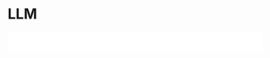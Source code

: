 # LLM

<div class="container">
    <h3 class="example-heading toggle-example">Usage Example</h3>
    <div class="usage-examples hidden">
        <div class="example">
          ```python
          from llama_index.core import Settings

          # global default
          Settings.llm = llm

          # per-component
          # objects that use an LLM accept it as a kwarg
          index.as_query_engine(llm=llm)

          index.as_chat_engine(llm=llm)
          ```
        </div>
    </div>

</div>

<style>
/* CSS styles for side-by-side layout */
.container {
    display: flex-col;
    justify-content: space-between;
    margin-bottom: 20px; /* Adjust spacing between sections */
    position: sticky;
    top: 2.4rem;
    z-index: 1000; /* Ensure it's above other content */
    background-color: white; /* Match your page background */
    padding: 0.2rem;
}

.example-heading {
  margin: 0.2rem !important;
}

.usage-examples {
    width: 100%; /* Adjust the width as needed */
    border: 1px solid var(--md-default-fg-color--light);
    border-radius: 2px;
    padding: 0.2rem;
}

/* Additional styling for the toggle */
.toggle-example {
    cursor: pointer;
    color: white;
    text-decoration: underline;
    background-color: var(--md-primary-fg-color);
    padding: 0.2rem;
    border-radius: 2px;
}

.hidden {
  display: none;
}

</style>

<script>
// JavaScript for toggling the usage example section
document.addEventListener('DOMContentLoaded', function () {
    const toggleExample = document.querySelector('.toggle-example');
    const usageExamples = document.querySelector('.usage-examples');

    toggleExample.addEventListener('click', function () {
        console.log('clicked!');
        console.log(usageExamples)
        usageExamples.classList.toggle('hidden');
    });
});
</script>

::: llama_index.core.llms.llm
options:
inherited_members: true
members: - LLM
show_source: false
